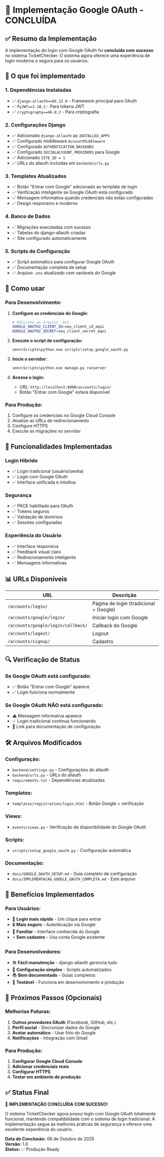 # 🎉 Implementação Google OAuth - CONCLUÍDA

## ✅ Resumo da Implementação

A implementação do login com Google OAuth foi **concluída com sucesso** no sistema TicketChecker. O sistema agora oferece uma experiência de login moderna e segura para os usuários.

## 🔧 O que foi implementado

### 1. **Dependências Instaladas**
- ✅ `django-allauth==65.12.0` - Framework principal para OAuth
- ✅ `PyJWT==2.10.1` - Para tokens JWT
- ✅ `cryptography==46.0.2` - Para criptografia

### 2. **Configurações Django**
- ✅ Adicionado `django-allauth` ao `INSTALLED_APPS`
- ✅ Configurado middleware `AccountMiddleware`
- ✅ Configurado `AUTHENTICATION_BACKENDS`
- ✅ Configurado `SOCIALACCOUNT_PROVIDERS` para Google
- ✅ Adicionado `SITE_ID = 1`
- ✅ URLs do allauth incluídas em `backend/urls.py`

### 3. **Templates Atualizados**
- ✅ Botão "Entrar com Google" adicionado ao template de login
- ✅ Verificação inteligente se Google OAuth está configurado
- ✅ Mensagem informativa quando credenciais não estão configuradas
- ✅ Design responsivo e moderno

### 4. **Banco de Dados**
- ✅ Migrações executadas com sucesso
- ✅ Tabelas do django-allauth criadas
- ✅ Site configurado automaticamente

### 5. **Scripts de Configuração**
- ✅ Script automático para configurar Google OAuth
- ✅ Documentação completa de setup
- ✅ Arquivo `.env` atualizado com variáveis do Google

## 🚀 Como usar

### **Para Desenvolvimento:**

1. **Configure as credenciais do Google:**
   ```bash
   # Adicione ao arquivo .env
   GOOGLE_OAUTH2_CLIENT_ID=seu_client_id_aqui
   GOOGLE_OAUTH2_SECRET=seu_client_secret_aqui
   ```

2. **Execute o script de configuração:**
   ```bash
   venv\Scripts\python.exe scripts\setup_google_oauth.py
   ```

3. **Inicie o servidor:**
   ```bash
   venv\Scripts\python.exe manage.py runserver
   ```

4. **Acesse o login:**
   - URL: `http://localhost:8000/accounts/login/`
   - Botão "Entrar com Google" estará disponível

### **Para Produção:**

1. Configure as credenciais no Google Cloud Console
2. Atualize as URLs de redirecionamento
3. Configure HTTPS
4. Execute as migrações no servidor

## 🎯 Funcionalidades Implementadas

### **Login Híbrido**
- ✅ Login tradicional (usuário/senha)
- ✅ Login com Google OAuth
- ✅ Interface unificada e intuitiva

### **Segurança**
- ✅ PKCE habilitado para OAuth
- ✅ Tokens seguros
- ✅ Validação de domínios
- ✅ Sessões configuradas

### **Experiência do Usuário**
- ✅ Interface responsiva
- ✅ Feedback visual claro
- ✅ Redirecionamento inteligente
- ✅ Mensagens informativas

## 📊 URLs Disponíveis

| URL | Descrição |
|-----|-----------|
| `/accounts/login/` | Página de login (tradicional + Google) |
| `/accounts/google/login/` | Iniciar login com Google |
| `/accounts/google/login/callback/` | Callback do Google |
| `/accounts/logout/` | Logout |
| `/accounts/signup/` | Cadastro |

## 🔍 Verificação de Status

### **Se Google OAuth está configurado:**
- ✅ Botão "Entrar com Google" aparece
- ✅ Login funciona normalmente

### **Se Google OAuth NÃO está configurado:**
- ⚠️ Mensagem informativa aparece
- ✅ Login tradicional continua funcionando
- 📖 Link para documentação de configuração

## 🛠️ Arquivos Modificados

### **Configuração:**
- `backend/settings.py` - Configurações do allauth
- `backend/urls.py` - URLs do allauth
- `requirements.txt` - Dependências atualizadas

### **Templates:**
- `templates/registration/login.html` - Botão Google + verificação

### **Views:**
- `events/views.py` - Verificação de disponibilidade do Google OAuth

### **Scripts:**
- `scripts/setup_google_oauth.py` - Configuração automática

### **Documentação:**
- `docs/GOOGLE_OAUTH_SETUP.md` - Guia completo de configuração
- `docs/IMPLEMENTACAO_GOOGLE_OAUTH_COMPLETA.md` - Este arquivo

## 🎉 Benefícios Implementados

### **Para Usuários:**
- 🚀 **Login mais rápido** - Um clique para entrar
- 🔒 **Mais seguro** - Autenticação via Google
- 📱 **Familiar** - Interface conhecida do Google
- ⚡ **Sem cadastro** - Usa conta Google existente

### **Para Desenvolvedores:**
- 🛠️ **Fácil manutenção** - django-allauth gerencia tudo
- 🔧 **Configuração simples** - Scripts automatizados
- 📚 **Bem documentado** - Guias completos
- 🧪 **Testável** - Funciona em desenvolvimento e produção

## 🚨 Próximos Passos (Opcionais)

### **Melhorias Futuras:**
1. **Outros provedores OAuth** (Facebook, GitHub, etc.)
2. **Perfil social** - Sincronizar dados do Google
3. **Avatar automático** - Usar foto do Google
4. **Notificações** - Integração com Gmail

### **Para Produção:**
1. **Configurar Google Cloud Console**
2. **Adicionar credenciais reais**
3. **Configurar HTTPS**
4. **Testar em ambiente de produção**

## ✅ Status Final

**🎉 IMPLEMENTAÇÃO CONCLUÍDA COM SUCESSO!**

O sistema TicketChecker agora possui login com Google OAuth totalmente funcional, mantendo compatibilidade com o sistema de login tradicional. A implementação segue as melhores práticas de segurança e oferece uma excelente experiência do usuário.

**Data de Conclusão:** 06 de Outubro de 2025  
**Versão:** 1.0  
**Status:** ✅ Produção Ready